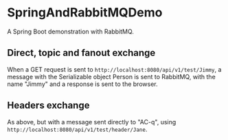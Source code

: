# SpringAndRabbitMQDemo

A Spring Boot demonstration with RabbitMQ. 

## Direct, topic and fanout exchange

When a GET request is sent to `http://localhost:8080/api/v1/test/Jimmy`, a message with the 
Serializable object Person is sent to RabbitMQ, with the name "Jimmy" and a response is sent to the browser.

## Headers exchange

As above, but with a message sent directly to "AC-q", using `http://localhost:8080/api/v1/test/header/Jane`.
